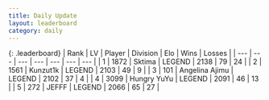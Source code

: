 ```yaml
---
title: Daily Update
layout: leaderboard
category: daily
---
```


{: .leaderboard}
| Rank | LV | Player | Division | Elo | Wins | Losses |
| --- | --- | --- | --- | --- | --- | --- |
| <span data-change="1">1</span> | 1872 | <span title="ID: 353063">Sktima</span> | LEGEND | <span data-change="27">2138</span> | <span data-change="10">79</span> | <span data-change="3">24</span> |
| <span data-change="1">2</span> | 1561 | <span title="ID: 392407">Kunzut1k</span> | LEGEND | <span data-change="0">2103</span> | <span data-change="0">49</span> | <span data-change="0">9</span> |
| <span data-change="1">3</span> | 101 | <span title="ID: 669171">Angelina Ajimu</span> | LEGEND | <span data-change="0">2102</span> | <span data-change="0">37</span> | <span data-change="0">4</span> |
| <span data-change="-3">4</span> | 3099 | <span title="ID: 164871">Hungry YuYu</span> | LEGEND | <span data-change="-28">2091</span> | <span data-change="6">46</span> | <span data-change="5">13</span> |
| <span data-change="9">5</span> | 272 | <span title="ID: 488585">JEFFF</span> | LEGEND | <span data-change="50">2066</span> | <span data-change="10">65</span> | <span data-change="2">27</span> |
